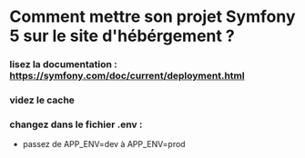 # Comment mettre son projet Symfony 5 sur le site d'hébérgement ?

### lisez la documentation : https://symfony.com/doc/current/deployment.html

### videz le cache

### changez dans le fichier .env :
  - passez de APP_ENV=dev à APP_ENV=prod
